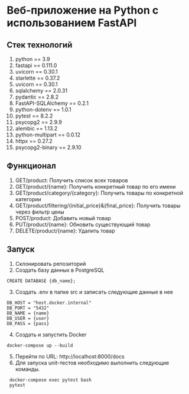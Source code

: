 # Веб-приложение на Python с использованием FastAPI
## Стек технологий
1. python == 3.9
2. fastapi == 0.111.0
3. uvicorn == 0.30.1
4. starlette == 0.37.2
5. uvicorn == 0.30.1
6. sqlalchemy == 2.0.31
7. pydantic == 2.8.2
8. FastAPI-SQLAlchemy  == 0.2.1
9. python-dotenv == 1.0.1
10. pytest == 8.2.2
11. psycopg2 == 2.9.9
12. alembic == 1.13.2
13. python-multipart == 0.0.12
14. httpx == 0.27.2
15. psycopg2-binary == 2.9.10
## Функционал
1. GET/product: Получить список всех товаров
2. GET/product/{name}: Получить конкретный товар по его имени
3. GET/product/category/{category}: Получить товары по конкретной категории
4. GET/product/filtering/{initial_price}&{final_price}: Получить товары через фильтр цены
5. POST/product: Добавить новый товар
6. PUT/product/{name}: Обновить существующий товар
7. DELETE/product/{name}: Удалить товар
## Запуск
1. Склонировать репозиторий
2. Создать базу данных в PostgreSQL
```env
CREATE DATABASE {db_name};
```
3. Создать .env в папке src и записать следующие данные в нее
```env
DB_HOST = "host.docker.internal"
DB_PORT = "5432"
DB_NAME = {name}
DB_USER = {user}
DB_PASS = {pass}
```
4. Создать и запустить Docker 
```env
docker-compose up --build
```
5. Перейти по URL: http://localhost:8000/docs
6. Для запуска unit-тестов необходимо выполнить следующие
команды.
```env
 docker-compose exec pytest bash
 pytest
```